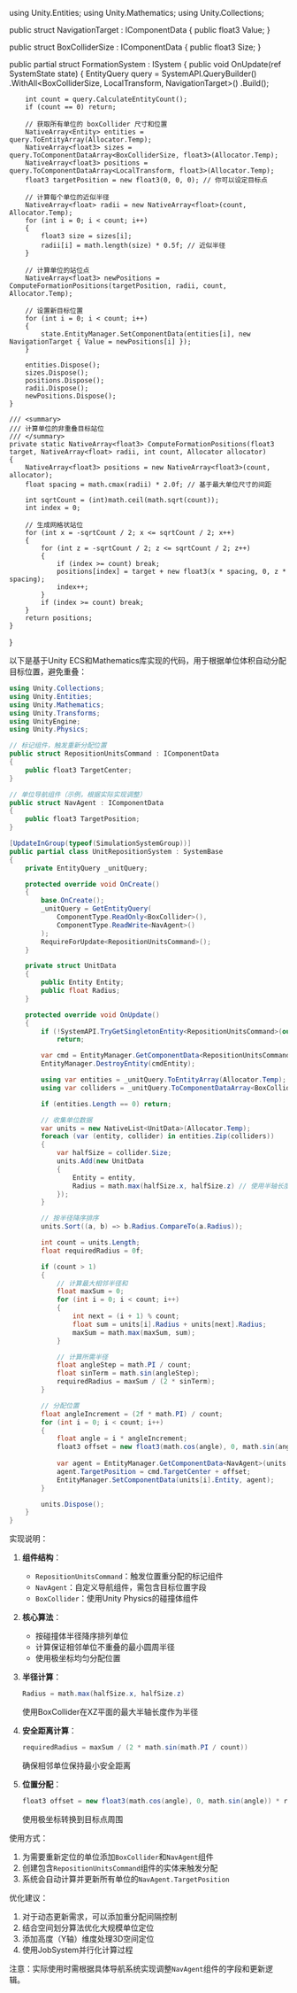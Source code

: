 using Unity.Entities;
using Unity.Mathematics;
using Unity.Collections;

public struct NavigationTarget : IComponentData
{
    public float3 Value;
}

public struct BoxColliderSize : IComponentData
{
    public float3 Size;
}

public partial struct FormationSystem : ISystem
{
    public void OnUpdate(ref SystemState state)
    {
        EntityQuery query = SystemAPI.QueryBuilder()
            .WithAll<BoxColliderSize, LocalTransform, NavigationTarget>()
            .Build();

        int count = query.CalculateEntityCount();
        if (count == 0) return;

        // 获取所有单位的 boxCollider 尺寸和位置
        NativeArray<Entity> entities = query.ToEntityArray(Allocator.Temp);
        NativeArray<float3> sizes = query.ToComponentDataArray<BoxColliderSize, float3>(Allocator.Temp);
        NativeArray<float3> positions = query.ToComponentDataArray<LocalTransform, float3>(Allocator.Temp);
        float3 targetPosition = new float3(0, 0, 0); // 你可以设定目标点

        // 计算每个单位的近似半径
        NativeArray<float> radii = new NativeArray<float>(count, Allocator.Temp);
        for (int i = 0; i < count; i++)
        {
            float3 size = sizes[i];
            radii[i] = math.length(size) * 0.5f; // 近似半径
        }

        // 计算单位的站位点
        NativeArray<float3> newPositions = ComputeFormationPositions(targetPosition, radii, count, Allocator.Temp);

        // 设置新目标位置
        for (int i = 0; i < count; i++)
        {
            state.EntityManager.SetComponentData(entities[i], new NavigationTarget { Value = newPositions[i] });
        }

        entities.Dispose();
        sizes.Dispose();
        positions.Dispose();
        radii.Dispose();
        newPositions.Dispose();
    }

    /// <summary>
    /// 计算单位的非重叠目标站位
    /// </summary>
    private static NativeArray<float3> ComputeFormationPositions(float3 target, NativeArray<float> radii, int count, Allocator allocator)
    {
        NativeArray<float3> positions = new NativeArray<float3>(count, allocator);
        float spacing = math.cmax(radii) * 2.0f; // 基于最大单位尺寸的间距

        int sqrtCount = (int)math.ceil(math.sqrt(count));
        int index = 0;

        // 生成网格状站位
        for (int x = -sqrtCount / 2; x <= sqrtCount / 2; x++)
        {
            for (int z = -sqrtCount / 2; z <= sqrtCount / 2; z++)
            {
                if (index >= count) break;
                positions[index] = target + new float3(x * spacing, 0, z * spacing);
                index++;
            }
            if (index >= count) break;
        }
        return positions;
    }
}


以下是基于Unity ECS和Mathematics库实现的代码，用于根据单位体积自动分配目标位置，避免重叠：

```csharp
using Unity.Collections;
using Unity.Entities;
using Unity.Mathematics;
using Unity.Transforms;
using UnityEngine;
using Unity.Physics;

// 标记组件，触发重新分配位置
public struct RepositionUnitsCommand : IComponentData
{
    public float3 TargetCenter;
}

// 单位导航组件（示例，根据实际实现调整）
public struct NavAgent : IComponentData
{
    public float3 TargetPosition;
}

[UpdateInGroup(typeof(SimulationSystemGroup))]
public partial class UnitRepositionSystem : SystemBase
{
    private EntityQuery _unitQuery;

    protected override void OnCreate()
    {
        base.OnCreate();
        _unitQuery = GetEntityQuery(
            ComponentType.ReadOnly<BoxCollider>(),
            ComponentType.ReadWrite<NavAgent>()
        );
        RequireForUpdate<RepositionUnitsCommand>();
    }

    private struct UnitData
    {
        public Entity Entity;
        public float Radius;
    }

    protected override void OnUpdate()
    {
        if (!SystemAPI.TryGetSingletonEntity<RepositionUnitsCommand>(out var cmdEntity))
            return;

        var cmd = EntityManager.GetComponentData<RepositionUnitsCommand>(cmdEntity);
        EntityManager.DestroyEntity(cmdEntity);

        using var entities = _unitQuery.ToEntityArray(Allocator.Temp);
        using var colliders = _unitQuery.ToComponentDataArray<BoxCollider>(Allocator.Temp);

        if (entities.Length == 0) return;

        // 收集单位数据
        var units = new NativeList<UnitData>(Allocator.Temp);
        foreach (var (entity, collider) in entities.Zip(colliders))
        {
            var halfSize = collider.Size;
            units.Add(new UnitData
            {
                Entity = entity,
                Radius = math.max(halfSize.x, halfSize.z) // 使用半轴长度作为半径
            });
        }

        // 按半径降序排序
        units.Sort((a, b) => b.Radius.CompareTo(a.Radius));

        int count = units.Length;
        float requiredRadius = 0f;

        if (count > 1)
        {
            // 计算最大相邻半径和
            float maxSum = 0;
            for (int i = 0; i < count; i++)
            {
                int next = (i + 1) % count;
                float sum = units[i].Radius + units[next].Radius;
                maxSum = math.max(maxSum, sum);
            }

            // 计算所需半径
            float angleStep = math.PI / count;
            float sinTerm = math.sin(angleStep);
            requiredRadius = maxSum / (2 * sinTerm);
        }

        // 分配位置
        float angleIncrement = (2f * math.PI) / count;
        for (int i = 0; i < count; i++)
        {
            float angle = i * angleIncrement;
            float3 offset = new float3(math.cos(angle), 0, math.sin(angle)) * requiredRadius;
            
            var agent = EntityManager.GetComponentData<NavAgent>(units[i].Entity);
            agent.TargetPosition = cmd.TargetCenter + offset;
            EntityManager.SetComponentData(units[i].Entity, agent);
        }

        units.Dispose();
    }
}
```

实现说明：

1. **组件结构**：
   - `RepositionUnitsCommand`：触发位置重分配的标记组件
   - `NavAgent`：自定义导航组件，需包含目标位置字段
   - `BoxCollider`：使用Unity Physics的碰撞体组件

2. **核心算法**：
   - 按碰撞体半径降序排列单位
   - 计算保证相邻单位不重叠的最小圆周半径
   - 使用极坐标均匀分配位置

3. **半径计算**：
   ```csharp
   Radius = math.max(halfSize.x, halfSize.z)
   ```
   使用BoxCollider在XZ平面的最大半轴长度作为半径

4. **安全距离计算**：
   ```csharp
   requiredRadius = maxSum / (2 * math.sin(math.PI / count))
   ```
   确保相邻单位保持最小安全距离

5. **位置分配**：
   ```csharp
   float3 offset = new float3(math.cos(angle), 0, math.sin(angle)) * requiredRadius
   ```
   使用极坐标转换到目标点周围

使用方式：

1. 为需要重新定位的单位添加`BoxCollider`和`NavAgent`组件
2. 创建包含`RepositionUnitsCommand`组件的实体来触发分配
3. 系统会自动计算并更新所有单位的`NavAgent.TargetPosition`

优化建议：

1. 对于动态更新需求，可以添加重分配间隔控制
2. 结合空间划分算法优化大规模单位定位
3. 添加高度（Y轴）维度处理3D空间定位
4. 使用JobSystem并行化计算过程

注意：实际使用时需根据具体导航系统实现调整`NavAgent`组件的字段和更新逻辑。